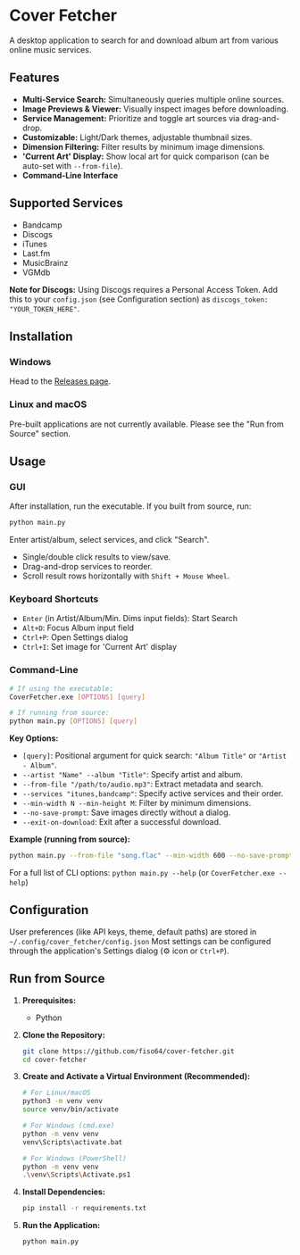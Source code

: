 # Cover Fetcher

A desktop application to search for and download album art from various online music services.

<!-- ![Cover Fetcher Screenshot](assets/screenshot.png) -->
<!-- TODO: Add a screenshot, e.g., at ./assets/screenshot.png -->

## Features

*   **Multi-Service Search:** Simultaneously queries multiple online sources.
*   **Image Previews & Viewer:** Visually inspect images before downloading.
*   **Service Management:** Prioritize and toggle art sources via drag-and-drop.
*   **Customizable:** Light/Dark themes, adjustable thumbnail sizes.
*   **Dimension Filtering:** Filter results by minimum image dimensions.
*   **'Current Art' Display:** Show local art for quick comparison (can be auto-set with `--from-file`).
*   **Command-Line Interface**

## Supported Services

*   Bandcamp
*   Discogs
*   iTunes
*   Last.fm
*   MusicBrainz
*   VGMdb

**Note for Discogs:** Using Discogs requires a Personal Access Token. Add this to your `config.json` (see Configuration section) as `discogs_token: "YOUR_TOKEN_HERE"`.

## Installation

### Windows

Head to the [Releases page](https://github.com/fiso64/cover-fetcher/releases).

### Linux and macOS

Pre-built applications are not currently available. Please see the "Run from Source" section.

## Usage

### GUI

After installation, run the executable. If you built from source, run:
```bash
python main.py
```
Enter artist/album, select services, and click "Search".
- Single/double click results to view/save.
- Drag-and-drop services to reorder.
- Scroll result rows horizontally with `Shift + Mouse Wheel`.

### Keyboard Shortcuts

*   `Enter` (in Artist/Album/Min. Dims input fields): Start Search
*   `Alt+D`: Focus Album input field
*   `Ctrl+P`: Open Settings dialog
*   `Ctrl+I`: Set image for 'Current Art' display

### Command-Line

```bash
# If using the executable:
CoverFetcher.exe [OPTIONS] [query]

# If running from source:
python main.py [OPTIONS] [query]
```
**Key Options:**
*   `[query]`: Positional argument for quick search: `"Album Title"` or `"Artist - Album"`.
*   `--artist "Name" --album "Title"`: Specify artist and album.
*   `--from-file "/path/to/audio.mp3"`: Extract metadata and search.
*   `--services "itunes,bandcamp"`: Specify active services and their order.
*   `--min-width N --min-height M`: Filter by minimum dimensions.
*   `--no-save-prompt`: Save images directly without a dialog.
*   `--exit-on-download`: Exit after a successful download.

**Example (running from source):**
```bash
python main.py --from-file "song.flac" --min-width 600 --no-save-prompt
```
For a full list of CLI options: `python main.py --help` (or `CoverFetcher.exe --help`)

## Configuration

User preferences (like API keys, theme, default paths) are stored in `~/.config/cover_fetcher/config.json`
Most settings can be configured through the application's Settings dialog (⚙ icon or `Ctrl+P`).

## Run from Source

1.  **Prerequisites:**
    *   Python

2.  **Clone the Repository:**
    ```bash
    git clone https://github.com/fiso64/cover-fetcher.git
    cd cover-fetcher
    ```

3.  **Create and Activate a Virtual Environment (Recommended):**
    ```bash
    # For Linux/macOS
    python3 -m venv venv
    source venv/bin/activate

    # For Windows (cmd.exe)
    python -m venv venv
    venv\Scripts\activate.bat

    # For Windows (PowerShell)
    python -m venv venv
    .\venv\Scripts\Activate.ps1
    ```

4.  **Install Dependencies:**
    ```bash
    pip install -r requirements.txt
    ```

5.  **Run the Application:**
    ```bash
    python main.py
    ```
